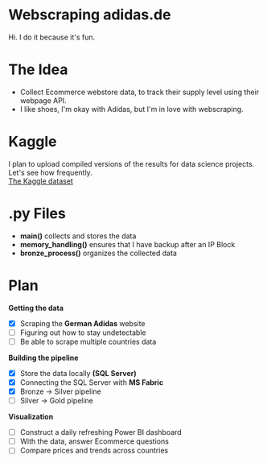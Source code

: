 # Webscraping adidas.de
Hi. I do it because it's fun.
# The Idea
* Collect Ecommerce webstore data, to track their supply level using their webpage API.  
* I like shoes, I'm okay with Adidas, but I'm in love with webscraping.

# Kaggle
I plan to upload compiled versions of the results for data science projects.  
Let's see how frequently.  
[The Kaggle dataset](https://www.kaggle.com/datasets/tamsnd/adidas-webstore-shoe-data)
# .py Files
* **main()** collects and stores the data
* **memory_handling()** ensures that I have backup after an IP Block
* **bronze_process()** organizes the collected data

# Plan
**Getting the data**
- [x] Scraping the **German Adidas** website
- [ ] Figuring out how to stay undetectable
- [ ] Be able to scrape multiple countries data

**Building the pipeline**
- [x] Store the data locally **(SQL Server)**
- [x] Connecting the SQL Server with **MS Fabric**
- [x] Bronze -> Silver pipeline
- [ ] Silver -> Gold pipeline

**Visualization**
- [ ] Construct a daily refreshing Power BI dashboard
- [ ] With the data, answer Ecommerce questions
- [ ] Compare prices and trends across countries
